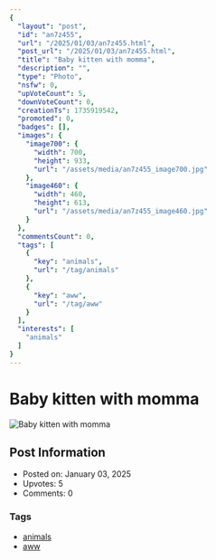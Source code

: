 ```yaml
---
{
  "layout": "post",
  "id": "an7z455",
  "url": "/2025/01/03/an7z455.html",
  "post_url": "/2025/01/03/an7z455.html",
  "title": "Baby kitten with momma",
  "description": "",
  "type": "Photo",
  "nsfw": 0,
  "upVoteCount": 5,
  "downVoteCount": 0,
  "creationTs": 1735919542,
  "promoted": 0,
  "badges": [],
  "images": {
    "image700": {
      "width": 700,
      "height": 933,
      "url": "/assets/media/an7z455_image700.jpg"
    },
    "image460": {
      "width": 460,
      "height": 613,
      "url": "/assets/media/an7z455_image460.jpg"
    }
  },
  "commentsCount": 0,
  "tags": [
    {
      "key": "animals",
      "url": "/tag/animals"
    },
    {
      "key": "aww",
      "url": "/tag/aww"
    }
  ],
  "interests": [
    "animals"
  ]
}
---
```


# Baby kitten with momma

![Baby kitten with momma](/assets/media/an7z455_image700.jpg)

## Post Information

- Posted on: January 03, 2025
- Upvotes: 5
- Comments: 0

### Tags

- [animals](/tag/animals)
- [aww](/tag/aww)
